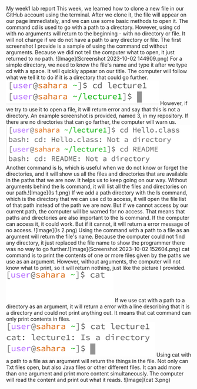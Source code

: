 My week1 lab report
This week, we learned how to clone a new file in our GitHub account using the terminal. After we clone it, the file will appear on our page immediately, and we can use some basic methods to open it. 
The command cd is used to go with a path to a directory. However, using cd with no arguments will return to the beginning - with no directory or file. It will not change if we do not have a path to any directory or file. The first screenshot I provide is a sample of using the command cd without arguments. Because we did not tell the computer what to open, it just returned to no path. ![Image](Screenshot 2023-10-02 144909.png)
For a simple directory, we need to know the file's name and type it after we type cd with a space. It will quickly appear on our title. The computer will follow what we tell it to do if it is a directory that could go further. ![Image](2.png)
However, if we try to use it to open a file, it will return error and say that this is not a directory. An example screenshot is provided, named 3, in my repository. If there are no directories that can go farther, the computer will warn us.![Image](3.png)
Another command is ls, which is useful when we do not know or forget the directories, and it will show us all the files and directories that are available in the paths that we are now. It helps us to keep going on our way. Without arguments behind the ls command, it will list all the files and directories on our path.![Image](ls 1.png)
If we add a path directory with the ls command, which is the directory that we can use cd to access, it will open the file list of that path instead of the path we are now. But if we cannot access by our current path, the computer will be warned for no access. That means that paths and directories are also important to the ls command. If the computer can access it, it could work. But if it cannot, it will return a error message of no access. ![Image](ls 2.png)
Using the command with a path to a file as an argument will return the file's name. Because the computer could not find any directory, it just replaced the file name to show the programmer there was no way to go further.![Image](Screenshot 2023-10-02 152604.png)
cat command is to print the contents of one or more files given by the paths we use as an argument. However, without arguments, the computer will not know what to print, so it will return nothing, just like the picture I provided. ![Image](cat1.png)
If we use cat with a path to a directory as an argument, it will return a error with a line describing that it is a directory and could not print anything out. It means that cat command can only print contents in files. ![Image](cat2.png)
Using cat with a path to a file as an argument will return the things in the file. Not only can Txt files open, but also Java files or other different files. It can add more than one argument and print more content simultaneously. The computer will read the content and print out what it reads. ![Image](cat 3.png)
